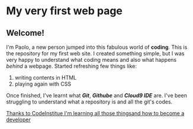 # My very first web page

## Welcome!

I'm Paolo, a new person jumped into this fabulous world of **coding**.
This is the repository for my first web site.
I created something simple, but I was very happy to understand what coding means and also what happens *behind* a webpage.
Started refreshing few things like:

1. writing contents in HTML 
2. playing again with CSS

Once finished, I've learnt what ***Git***, ***Githube*** and ***Cloud9 IDE*** are.
I've been struggling to understand what a repository is and all the git's codes.


[Thanks to CodeInstitue I'm learning all those thingsand  how to become a developer](https://www.codeinstitute.net)

